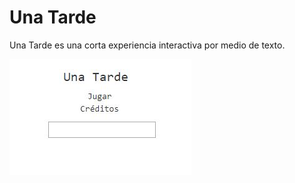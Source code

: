 # Una Tarde
Una Tarde es una corta experiencia interactiva por medio de texto.

![alt text](ut01.jpg "Una Tarde")

